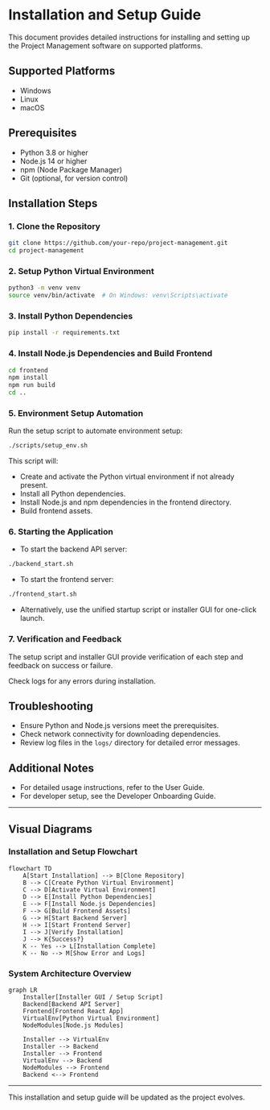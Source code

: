 # Installation and Setup Guide

This document provides detailed instructions for installing and setting up the Project Management software on supported platforms.

## Supported Platforms

- Windows
- Linux
- macOS

## Prerequisites

- Python 3.8 or higher
- Node.js 14 or higher
- npm (Node Package Manager)
- Git (optional, for version control)

## Installation Steps

### 1. Clone the Repository

```bash
git clone https://github.com/your-repo/project-management.git
cd project-management
```

### 2. Setup Python Virtual Environment

```bash
python3 -m venv venv
source venv/bin/activate  # On Windows: venv\Scripts\activate
```

### 3. Install Python Dependencies

```bash
pip install -r requirements.txt
```

### 4. Install Node.js Dependencies and Build Frontend

```bash
cd frontend
npm install
npm run build
cd ..
```

### 5. Environment Setup Automation

Run the setup script to automate environment setup:

```bash
./scripts/setup_env.sh
```

This script will:

- Create and activate the Python virtual environment if not already present.
- Install all Python dependencies.
- Install Node.js and npm dependencies in the frontend directory.
- Build frontend assets.

### 6. Starting the Application

- To start the backend API server:

```bash
./backend_start.sh
```

- To start the frontend server:

```bash
./frontend_start.sh
```

- Alternatively, use the unified startup script or installer GUI for one-click launch.

### 7. Verification and Feedback

The setup script and installer GUI provide verification of each step and feedback on success or failure.

Check logs for any errors during installation.

## Troubleshooting

- Ensure Python and Node.js versions meet the prerequisites.
- Check network connectivity for downloading dependencies.
- Review log files in the `logs/` directory for detailed error messages.

## Additional Notes

- For detailed usage instructions, refer to the User Guide.
- For developer setup, see the Developer Onboarding Guide.

---

## Visual Diagrams

### Installation and Setup Flowchart

```mermaid
flowchart TD
    A[Start Installation] --> B[Clone Repository]
    B --> C[Create Python Virtual Environment]
    C --> D[Activate Virtual Environment]
    D --> E[Install Python Dependencies]
    E --> F[Install Node.js Dependencies]
    F --> G[Build Frontend Assets]
    G --> H[Start Backend Server]
    H --> I[Start Frontend Server]
    I --> J[Verify Installation]
    J --> K{Success?}
    K -- Yes --> L[Installation Complete]
    K -- No --> M[Show Error and Logs]
```

### System Architecture Overview

```mermaid
graph LR
    Installer[Installer GUI / Setup Script]
    Backend[Backend API Server]
    Frontend[Frontend React App]
    VirtualEnv[Python Virtual Environment]
    NodeModules[Node.js Modules]

    Installer --> VirtualEnv
    Installer --> Backend
    Installer --> Frontend
    VirtualEnv --> Backend
    NodeModules --> Frontend
    Backend <--> Frontend
```

---

This installation and setup guide will be updated as the project evolves.
